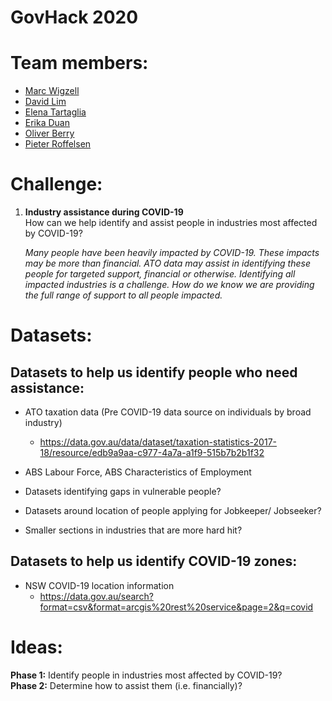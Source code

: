 # GovHack 2020  

# Team members:  
+ [Marc Wigzell](https://github.com/mtwigzell)  
+ [David Lim]()  
+ [Elena Tartaglia](https://github.com/eigensong)  
+ [Erika Duan](https://github.com/erikaduan)  
+ [Oliver Berry](https://github.com/OllieB123)  
+ [Pieter Roffelsen](https://github.com/piteronio)  


# Challenge:  

1. **Industry assistance during COVID-19**    
   How can we help identify and assist people in industries most affected by COVID-19?  

   *Many people have been heavily impacted by COVID-19. These impacts may be more than financial. ATO data may assist in identifying these people for targeted support, financial or otherwise. Identifying all impacted industries is a challenge. How do we know we are providing the full range of support to all people impacted.* 

# Datasets:  

## Datasets to help us identify people who need assistance:  

+ ATO taxation data (Pre COVID-19 data source on individuals by broad industry)  
  + https://data.gov.au/data/dataset/taxation-statistics-2017-18/resource/edb9a9aa-c977-4a7a-a1f9-515b7b2b1f32  

+ ABS Labour Force, ABS Characteristics of Employment  

+ Datasets identifying gaps in vulnerable people?  

+ Datasets around location of people applying for Jobkeeper/ Jobseeker?  

+ Smaller sections in industries that are more hard hit?  

## Datasets to help us identify COVID-19 zones:  

+ NSW COVID-19 location information  
  + https://data.gov.au/search?format=csv&format=arcgis%20rest%20service&page=2&q=covid  

# Ideas:  

**Phase 1:** Identify people in industries most affected by COVID-19?  
**Phase 2:** Determine how to assist them (i.e. financially)?  